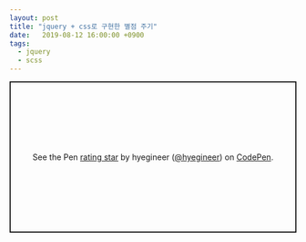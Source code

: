```yaml
---
layout: post
title: "jquery + css로 구현한 별점 주기"
date:   2019-08-12 16:00:00 +0900
tags:
  - jquery
  - scss
---
```


<p class="codepen" data-height="265" data-theme-id="dark" data-default-tab="css,result" data-user="hyegineer" data-slug-hash="OKBqqm" style="height: 265px; box-sizing: border-box; display: flex; align-items: center; justify-content: center; border: 2px solid; margin: 1em 0; padding: 1em;" data-pen-title="rating star">
  <span>See the Pen <a href="https://codepen.io/hyegineer/pen/OKBqqm/">
  rating star</a> by hyegineer (<a href="https://codepen.io/hyegineer">@hyegineer</a>)
  on <a href="https://codepen.io">CodePen</a>.</span>
</p>
<script async src="https://static.codepen.io/assets/embed/ei.js"></script>
